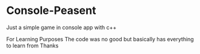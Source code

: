 # Console-Peasent
Just a simple game in console app with c++

For Learning Purposes
The code was no good but basically has everything to learn from
Thanks
